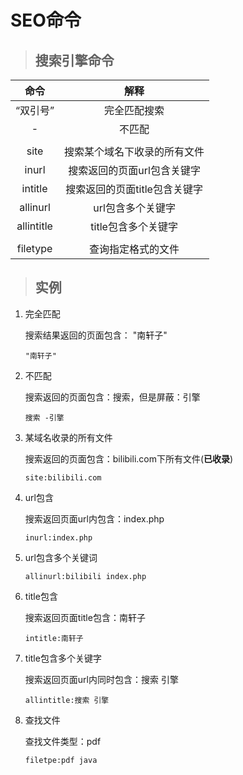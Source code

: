 # SEO命令

> ## 搜索引擎命令

|    命令    |             解释              |
| :--------: | :---------------------------: |
|  “双引号”  |         完全匹配搜索          |
|     -      |            不匹配             |
|            |                               |
|    site    | 搜索某个域名下收录的所有文件  |
|   inurl    |  搜索返回的页面url包含关键字  |
|  intitle   | 搜索返回的页面title包含关键字 |
|  allinurl  |       url包含多个关键字       |
| allintitle |      title包含多个关键字      |
|            |                               |
|  filetype  |      查询指定格式的文件       |

> ## 实例

1. 完全匹配

   搜索结果返回的页面包含： "南轩子"

   ````SEO
   "南轩子"
   ````

2. 不匹配

   搜索返回的页面包含：搜索，但是屏蔽：引擎

   ```
   搜索 -引擎
   ```

3. 某域名收录的所有文件

   搜索返回的页面包含：bilibili.com下所有文件(**已收录**)

   ````
   site:bilibili.com
   ````

4. url包含

   搜索返回页面url内包含：index.php

   ````
   inurl:index.php
   ````

5. url包含多个关键词

   

   ```
   allinurl:bilibili index.php
   ```

6. title包含

   搜索返回页面title包含：南轩子

   ```
   intitle:南轩子
   ```

7. title包含多个关键字

   搜索返回页面url内同时包含：搜索 引擎

   ```
   allintitle:搜索 引擎
   ```

8. 查找文件

   查找文件类型：pdf

   ```
   filetpe:pdf java
   ```

   

   